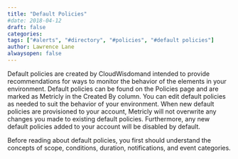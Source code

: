```yaml
---
title: "Default Policies"
#date: 2018-04-12
draft: false
categories:
tags: ["#alerts", "#directory", "#policies", "#default policies"]
author: Lawrence Lane
alwaysopen: false
---
```

Default policies are created by CloudWisdomand intended to provide recommendations for ways to monitor the behavior of the elements in your environment. Default policies can be found on the Policies page and are marked as Metricly in the Created By column. You can edit default policies as needed to suit the behavior of your environment. When new default policies are provisioned to your account, Metricly will not overwrite any changes you made to existing default policies. Furthermore, any new default policies added to your account will be disabled by default.

Before reading about default policies, you first should understand the concepts of scope, conditions, duration, notifications, and event categories.
